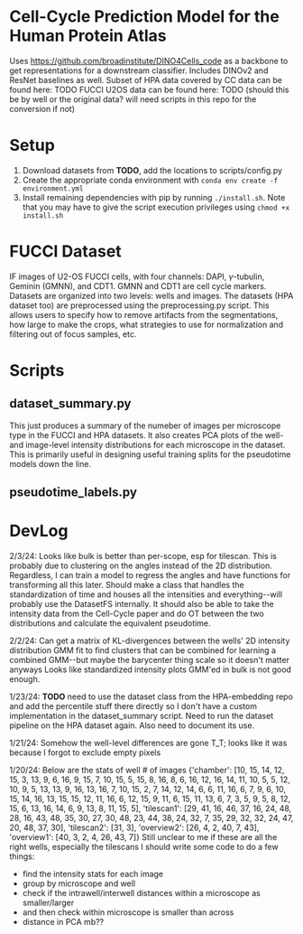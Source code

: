 # Cell-Cycle Prediction Model for the Human Protein Atlas
Uses https://github.com/broadinstitute/DINO4Cells_code as a backbone to get representations for a downstream classifier.
Includes DINOv2 and ResNet baselines as well.
Subset of HPA data covered by CC data can be found here: TODO
FUCCI U2OS data can be found here: TODO (should this be by well or the original data? will need scripts in this repo for the conversion if not)

# Setup
1. Download datasets from __TODO__, add the locations to scripts/config.py
2. Create the appropriate conda environment with ```conda env create -f environment.yml```
3. Install remaining dependencies with pip by running ```./install.sh```. Note that you may have to give the script execution privileges using ```chmod +x install.sh```

# FUCCI Dataset
IF images of U2-OS FUCCI cells, with four channels: DAPI, $\gamma$-tubulin, Geminin (GMNN), and CDT1. GMNN and CDT1 are cell cycle markers.
Datasets are organized into two levels: wells and images. The datasets (HPA dataset too) are preprocessed using the preprocessing.py script. This allows users to specify how to remove artifacts from the segmentations, how large to make the crops, what strategies to use for normalization and filtering out of focus samples, etc.

# Scripts
## dataset_summary.py
This just produces a summary of the numeber of images per microscope type in the FUCCI and HPA datasets. It also creates PCA plots of the well- and image-level intensity distributions for each microscope in the dataset. This is primarily useful in designing useful training splits for the pseudotime models down the line.

## pseudotime_labels.py

# DevLog
2/3/24: Looks like bulk is better than per-scope, esp for tilescan. This is probably due to clustering on the angles instead of the 2D distribution. Regardless, I can train a model to regress the angles and have functions for transforming all this later. Should make a class that handles the standardization of time and houses all the intensities and everything--will probably use the DatasetFS internally. It should also be able to take the intensity data from the Cell-Cycle paper and do OT between the two distributions and calculate the equivalent pseudotime.

2/2/24: Can get a matrix of KL-divergences between the wells' 2D intensity distribution GMM fit to find clusters that can be combined for learning a combined GMM--but maybe the barycenter thing scale so it doesn't matter anyways
Looks like standardized intensity plots GMM'ed in bulk is not good enough.

1/23/24: __TODO__ need to use the dataset class from the HPA-embedding repo and add the percentile stuff there directly so I don't have a custom implementation in the dataset_summary script. Need to run the dataset pipeline on the HPA dataset again. Also need to document its use.

1/21/24: Somehow the well-level differences are gone T_T; looks like it was because I forgot to exclude empty pixels

1/20/24: Below are the stats of well # of images
{'chamber': [10, 15, 14, 12, 15, 3, 13, 9, 6, 16, 9, 15, 7, 10, 15, 5, 15, 8, 16, 8, 6, 16, 12, 16, 14, 11, 10, 5, 5, 12, 10, 9, 5, 13, 13, 9, 16, 13, 16, 7, 10, 15, 2, 7, 14, 12, 14, 6, 6, 11, 16, 6, 7, 9, 6, 10, 15, 14, 16, 13, 15, 15, 12, 11, 16, 6, 12, 15, 9, 11, 6, 15, 11, 13, 6, 7, 3, 5, 9, 5, 8, 12, 15, 6, 13, 16, 14, 6, 9, 13, 8, 11, 15, 5], 'tilescan1': [29, 41, 16, 46, 37, 16, 24, 48, 28, 16, 43, 48, 35, 30, 27, 30, 48, 23, 44, 38, 24, 32, 7, 35, 29, 32, 32, 24, 47, 20, 48, 37, 30], 'tilescan2': [31, 3], 'overview2': [26, 4, 2, 40, 7, 43], 'overview1': [40, 3, 2, 4, 26, 43, 7]}
Still unclear to me if these are all the right wells, especially the tilescans
I should write some code to do a few things:
- find the intensity stats for each image
- group by microscope and well
- check if the intrawell/interwell distances within a microscope as smaller/larger
- and then check within microscope is smaller than across
- distance in PCA mb??